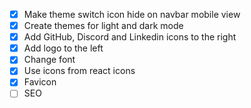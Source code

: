 - [x] Make theme switch icon hide on navbar mobile view
- [x] Create themes for light and dark mode
- [x] Add GitHub, Discord and Linkedin icons to the right
- [x] Add logo to the left
- [x] Change font
- [x] Use icons from react icons
- [x] Favicon
- [ ] SEO
